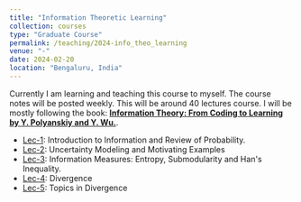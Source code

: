 ```yaml
---
title: "Information Theoretic Learning"
collection: courses
type: "Graduate Course"
permalink: /teaching/2024-info_theo_learning
venue: "-"
date: 2024-02-20
location: "Bengaluru, India"
---
```


Currently I am learning and teaching this course to myself. The course notes will be posted weekly. This will be around 40 lectures course. I will be mostly following the book: [**Information Theory: From Coding to Learning by Y. Polyanskiy and Y. Wu.**](https://people.lids.mit.edu/yp/homepage/data/itbook-export.pdf).

- [Lec-1](https://drive.google.com/drive/folders/1-q2EshGiJj7TaRRWJyhTasIelLeYNhfk): Introduction to Information and Review of Probability.
- [Lec-2](https://drive.google.com/drive/folders/1-q2EshGiJj7TaRRWJyhTasIelLeYNhfk): Uncertainty Modeling and Motivating Examples
- [Lec-3](https://drive.google.com/drive/folders/1-q2EshGiJj7TaRRWJyhTasIelLeYNhfk): Information Measures: Entropy, Submodularity and Han's Inequality.
- [Lec-4](https://drive.google.com/drive/folders/1-q2EshGiJj7TaRRWJyhTasIelLeYNhfk): Divergence
- [Lec-5](https://drive.google.com/drive/folders/1-q2EshGiJj7TaRRWJyhTasIelLeYNhfk): Topics in Divergence